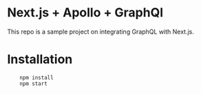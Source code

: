 # Next.js + Apollo + GraphQl

This repo is a sample project on integrating GraphQL with Next.js.

# Installation

```
    npm install
    npm start
```